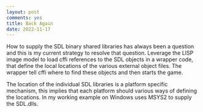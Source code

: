 ```yaml
---
layout: post
comments: yes
title: Back Again
date: 2022-11-17
---
```

How to supply the SDL binary shared libraries has always been a question and this is my current strategy to resolve that question.
Leverage the LISP image model to load cffi references to the SDL objects in a wrapper code, that define the local locations of the various external object files.
The wrapper tell cffi where to find these objects and then starts the game.

The location of the individual SDL libraries is a platform specific mechanism,
this implies that each platform should various ways of defining the locations.
In my working example on Windows uses MSYS2 to supply the SDL.dlls.